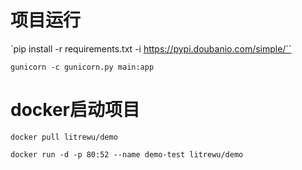 # 项目运行

`pip install -r requirements.txt -i https://pypi.doubanio.com/simple/``

`gunicorn -c gunicorn.py main:app`

# docker启动项目

`docker pull litrewu/demo`

`docker run -d -p 80:52 --name demo-test litrewu/demo`
